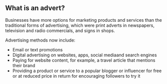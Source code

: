 ##  What is an advert?

Businesses have more options for marketing products and services than the
traditional forms of advertising, which were print adverts in newspapers,
television and radio commercials, and signs in shops.

Advertising methods now include:

  * Email or text promotions 
  * Digital advertising on websites, apps, social mediaand search engines 
  * Paying for website content, for example, a travel article that mentions their brand 
  * Providing a product or service to a popular blogger or influencer for free or at reduced price in return for encouraging followers to try it 
